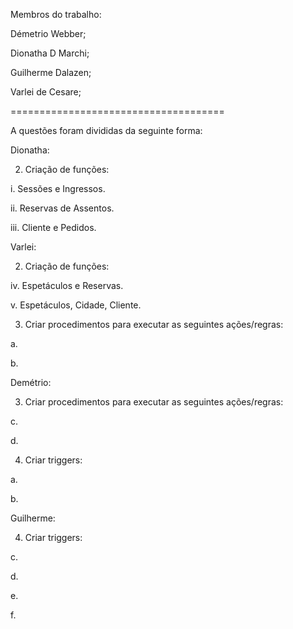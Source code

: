 Membros do trabalho:

Démetrio Webber;

Dionatha D Marchi;

Guilherme Dalazen;

Varlei de Cesare;

=====================================

A questões foram divididas da seguinte forma:

Dionatha:

  2. Criação de funções:
  
i. Sessões e Ingressos.

ii. Reservas de Assentos.

iii. Cliente e Pedidos.

Varlei:
  
  2. Criação de funções:
  
iv. Espetáculos e Reservas.

v. Espetáculos, Cidade, Cliente.

  3. Criar procedimentos para executar as seguintes ações/regras:
  
a.

b.

Demétrio:

3. Criar procedimentos para executar as seguintes ações/regras:

c.

d.

4) Criar triggers:

a.

b.

Guilherme:

4) Criar triggers:

c.

d.

e.

f.
